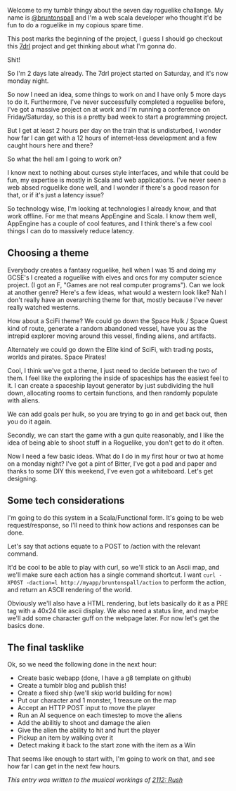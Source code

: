 Welcome to my tumblr thingy about the seven day roguelike challange.  My name is [@bruntonspall](http://twitter.com/bruntonspall) and I'm a web scala developer who thought it'd be fun to do a roguelike in my copious spare time.

This post marks the beginning of the project, I guess I should go checkout this [7drl](http://7drl.org) project and get thinking about what I'm gonna do.

Shit!

So I'm 2 days late already.  The 7drl project started on Saturday, and it's now monday night.

So now I need an idea, some things to work on and I have only 5 more days to do it.
Furthermore, I've never successfully completed a roguelike before, I've got a massive project on at work and I'm running a conference on Friday/Saturday, so this is a pretty bad week to start a programming project.

But I get at least 2 hours per day on the train that is undisturbed, I wonder how far I can get with a 12 hours of internet-less development and a few caught hours here and there?

So what the hell am I going to work on?

I know next to nothing about curses style interfaces, and while that could be fun, my expertise is mostly in Scala and web applications.
I've never seen a web absed roguelike done well, and I wonder if there's a good reason for that, or if it's just a latency issue?

So technology wise, I'm looking at technologies I already know, and that work offline. For me that means AppEngine and Scala.  I know them well, AppEngine has a couple of cool features, and I think there's a few cool things I can do to massively reduce latency.


Choosing a theme
----------------

Everybody creates a fantasy roguelike, hell when I was 15 and doing my GCSE's I created a roguelike with elves and orcs for my computer science project. (I got an F, "Games are not real computer programs").  Can we look at another genre?
Here's a few ideas, what would a western look like?  Nah I don't really have an overarching theme for that, mostly because I've never really watched westerns.

How about a SciFi theme?  We could go down the Space Hulk / Space Quest kind of route, generate a random abandoned vessel, have you as the intrepid explorer moving around this vessel, finding aliens, and artifacts.

Alternately we could go down the Elite kind of SciFi, with trading posts, worlds and pirates.  Space Pirates!

Cool, I think we've got a theme, I just need to decide between the two of them.  I feel like the exploring the inside of spaceships has the easiest feel to it.  I can create a spaceship layout generator by just subdividing the hull down, allocating rooms to certain functions, and then randomly populate with aliens.

We can add goals per hulk, so you are trying to go in and get back out, then you do it again.

Secondly, we can start the game with a gun quite reasonably, and I like the idea of being able to shoot stuff in a Roguelike, you don't get to do it often.

Now I need a few basic ideas.  What do I do in my first hour or two at home on a monday night?  I've got a pint of Bitter, I've got a pad and paper and thanks to some DIY this weekend, I've even got a whiteboard.  Let's get designing.

Some tech considerations
------------------------


I'm going to do this system in a Scala/Functional form.  It's going to be web request/response, so I'll need to think how actions and responses can be done.

Let's say that actions equate to a POST to /action with the relevant command.

It'd be cool to be able to play with curl, so we'll stick to an Ascii map, and we'll make sure each action has a single command shortcut.  I want `curl -XPOST -daction=l http://myapp/bruntonspall/action` to perform the action, and return an ASCII rendering of the world.

Obviously we'll also have a HTML rendering, but lets basically do it as a PRE tag with a 40x24 tile ascii display.  We also need a status line, and maybe we'll add some character guff on the webpage later.  For now let's get the basics done.

The final tasklike
------------------

Ok, so we need the following done in the next hour:

   * Create basic webapp (done, I have a g8 template on github)
   * Create a tumblr blog and publish this!
   * Create a fixed ship (we'll skip world building for now)
   * Put our character and 1 monster, 1 treasure on the map
   * Accept an HTTP POST input to move the player
   * Run an AI sequence on each timestep to move the aliens
   * Add the abilitiy to shoot and damage the alien
   * Give the alien the ability to hit and hurt the player
   * Pickup an item by walking over it
   * Detect making it back to the start zone with the item as a Win

That seems like enough to start with, I'm going to work on that, and see how far I can get in the next few hours.

_This entry was written to the musical workings of [2112: Rush](https://itunes.apple.com/us/album/2112/id586783308)_

